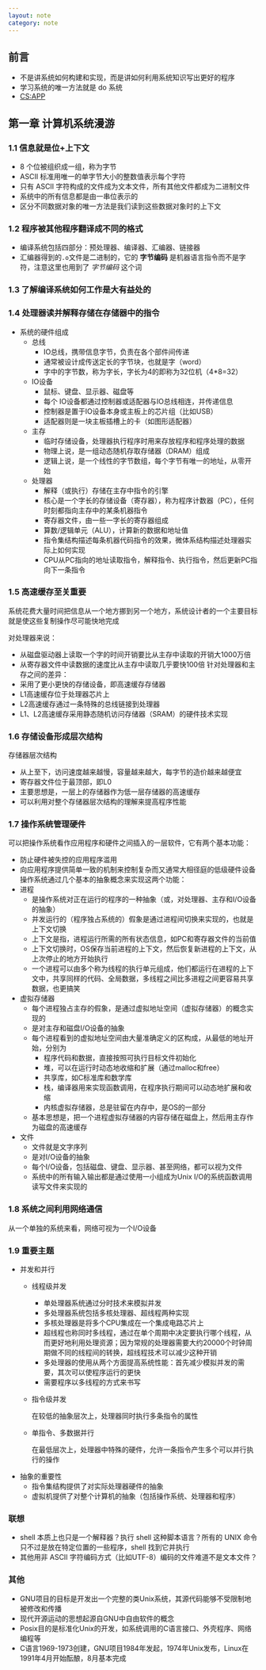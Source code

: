 ```yaml
---
layout: note
category: note
---
```


## 前言

- 不是讲系统如何构建和实现，而是讲如何利用系统知识写出更好的程序
- 学习系统的唯一方法就是 do 系统
- [CS:APP]

[CS:APP]: http://csapp.cs.cmu.edu

## 第一章 计算机系统漫游

### 1.1 信息就是位+上下文
- 8 个位被组织成一组，称为字节
- ASCII 标准用唯一的单字节大小的整数值表示每个字符
- 只有 ASCII 字符构成的文件成为文本文件，所有其他文件都成为二进制文件
- 系统中的所有信息都是由一串位表示的
- 区分不同数据对象的唯一方法是我们读到这些数据对象时的上下文

### 1.2 程序被其他程序翻译成不同的格式
- 编译系统包括四部分：预处理器、编译器、汇编器、链接器
- 汇编器得到的`.o`文件是二进制的，它的 **字节编码** 是机器语言指令而不是字符，注意这里也用到了 *字节编码* 这个词

### 1.3 了解编译系统如何工作是大有益处的
### 1.4 处理器读并解释存储在存储器中的指令
- 系统的硬件组成
    - 总线
        - IO总线，携带信息字节，负责在各个部件间传递
        - 通常被设计成传送定长的字节块，也就是字（word）
        - 字中的字节数，称为字长，字长为4的即称为32位机（4*8=32）
    - IO设备
        - 鼠标、键盘、显示器、磁盘等
        - 每个 IO设备都通过控制器或适配器与IO总线相连，并传递信息
        - 控制器是置于IO设备本身或主板上的芯片组（比如USB）
        - 适配器则是一块主板插槽上的卡（如图形适配器）
    - 主存
        - 临时存储设备，处理器执行程序时用来存放程序和程序处理的数据
        - 物理上说，是一组动态随机存取存储器（DRAM）组成
        - 逻辑上说，是一个线性的字节数组，每个字节有唯一的地址，从零开始
    - 处理器
        - 解释（或执行）存储在主存中指令的引擎
        - 核心是一个字长的存储设备（寄存器），称为程序计数器（PC），任何时刻都指向主存中的某条机器指令
        - 寄存器文件，由一些一字长的寄存器组成
        - 算数/逻辑单元（ALU），计算新的数据和地址值
        - 指令集结构描述每条机器代码指令的效果，微体系结构描述处理器实际上如何实现
        - CPU从PC指向的地址读取指令，解释指令、执行指令，然后更新PC指向下一条指令

### 1.5 高速缓存至关重要
系统花费大量时间把信息从一个地方挪到另一个地方，系统设计者的一个主要目标就是使这些复制操作尽可能快地完成

对处理器来说：
- 从磁盘驱动器上读取一个字的时间开销要比从主存中读取的开销大1000万倍
- 从寄存器文件中读数据的速度比从主存中读取几乎要快100倍
针对处理器和主存之间的差异：
- 采用了更小更快的存储设备，即高速缓存存储器
- L1高速缓存位于处理器芯片上
- L2高速缓存通过一条特殊的总线链接到处理器
- L1、L2高速缓存采用静态随机访问存储器（SRAM）的硬件技术实现

### 1.6 存储设备形成层次结构
存储器层次结构
- 从上至下，访问速度越来越慢，容量越来越大，每字节的造价越来越便宜
- 寄存器文件位于最顶部，即L0
- 主要思想是，一层上的存储器作为低一层存储器的高速缓存
- 可以利用对整个存储器层次结构的理解来提高程序性能

### 1.7 操作系统管理硬件
可以把操作系统看作应用程序和硬件之间插入的一层软件，它有两个基本功能：
- 防止硬件被失控的应用程序滥用
- 向应用程序提供简单一致的机制来控制复杂而又通常大相径庭的低级硬件设备
操作系统通过几个基本的抽象概念来实现这两个功能：
- 进程
    - 是操作系统对正在运行的程序的一种抽象（或，对处理器、主存和I/O设备的抽象）
    - 并发运行的（程序独占系统的）假象是通过进程间切换来实现的，也就是上下文切换
    - 上下文是指，进程运行所需的所有状态信息，如PC和寄存器文件的当前值
    - 上下文切换时，OS保存当前进程的上下文，然后恢复新进程的上下文，从上次停止的地方开始执行
    - 一个进程可以由多个称为线程的执行单元组成，他们都运行在进程的上下文中，共享同样的代码、全局数据，多线程之间比多进程之间更容易共享数据，也更搞笑
- 虚拟存储器
    - 每个进程独占主存的假象，是通过虚拟地址空间（虚拟存储器）的概念实现的
    - 是对主存和磁盘I/O设备的抽象
    - 每个进程看到的虚拟地址空间由大量准确定义的区构成，从最低的地址开始，分别为
        - 程序代码和数据，直接按照可执行目标文件初始化
        - 堆，可以在运行时动态地收缩和扩展（通过malloc和free）
        - 共享库，如C标准库和数学库
        - 栈，编译器用来实现函数调用，在程序执行期间可以动态地扩展和收缩
        - 内核虚拟存储器，总是驻留在内存中，是OS的一部分
    - 基本思想是，把一个进程虚拟存储器的内容存储在磁盘上，然后用主存作为磁盘的高速缓存
- 文件
    - 文件就是文字序列
    - 是对I/O设备的抽象
    - 每个I/O设备，包括磁盘、键盘、显示器、甚至网络，都可以视为文件
    - 系统中的所有输入输出都是通过使用一小组成为Unix I/O的系统函数调用读写文件来实现的

### 1.8 系统之间利用网络通信
从一个单独的系统来看，网络可视为一个I/O设备

### 1.9 重要主题
- 并发和并行
    - 线程级并发
        - 单处理器系统通过分时技术来模拟并发
        - 多处理器系统包括多核处理器、超线程两种实现
        - 多核处理器是将多个CPU集成在一个集成电路芯片上
        - 超线程也称同时多线程，通过在单个周期中决定要执行哪个线程，从而更好地利用处理资源；因为常规的处理器需要大约20000个时钟周期做不同的线程间的转换，超线程技术可以减少这种开销
        - 多处理器的使用从两个方面提高系统性能：首先减少模拟并发的需要，其次可以使程序运行的更快
        - 需要程序以多线程的方式来书写
    - 指令级并发
        
        在较低的抽象层次上，处理器同时执行多条指令的属性
    - 单指令、多数据并行
        
        在最低层次上，处理器中特殊的硬件，允许一条指令产生多个可以并行执行的操作
- 抽象的重要性
    - 指令集结构提供了对实际处理器硬件的抽象
    - 虚拟机提供了对整个计算机的抽象（包括操作系统、处理器和程序）

### 联想
- shell 本质上也只是一个解释器？执行 shell 这种脚本语言？所有的 UNIX 命令只不过是放在特定位置的一些程序，shell 找到它并执行
- 其他用非 ASCII 字符编码方式（比如UTF-8）编码的文件难道不是文本文件？

### 其他
- GNU项目的目标是开发出一个完整的类Unix系统，其源代码能够不受限制地被修改和传播
- 现代开源运动的思想起源自GNU中自由软件的概念
- Posix目的是标准化Unix的开发，如系统调用的C语言接口、外壳程序、网络编程等
- C语言1969-1973创建，GNU项目1984年发起，1974年Unix发布，Linux在1991年4月开始酝酿，8月基本完成

